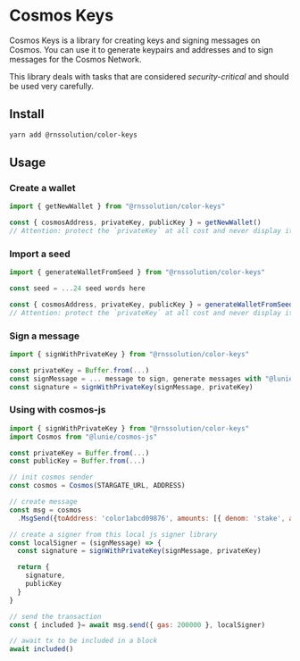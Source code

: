 # Cosmos Keys

Cosmos Keys is a library for creating keys and signing messages on Cosmos. You can use it to generate keypairs and addresses and to sign messages for the Cosmos Network. 

This library deals with tasks that are considered *security-critical* and should be used very carefully.

## Install

```bash
yarn add @rnssolution/color-keys
```

## Usage

### Create a wallet

```js
import { getNewWallet } from "@rnssolution/color-keys"

const { cosmosAddress, privateKey, publicKey } = getNewWallet()
// Attention: protect the `privateKey` at all cost and never display it anywhere!!
```

### Import a seed

```js
import { generateWalletFromSeed } from "@rnssolution/color-keys"

const seed = ...24 seed words here

const { cosmosAddress, privateKey, publicKey } = generateWalletFromSeed(seed)
// Attention: protect the `privateKey` at all cost and never display it anywhere!!
```

### Sign a message

```js
import { signWithPrivateKey } from "@rnssolution/color-keys"

const privateKey = Buffer.from(...)
const signMessage = ... message to sign, generate messages with "@lunie/cosmos-js"
const signature = signWithPrivateKey(signMessage, privateKey)

```

### Using with cosmos-js

```js
import { signWithPrivateKey } from "@rnssolution/color-keys"
import Cosmos from "@lunie/cosmos-js"

const privateKey = Buffer.from(...)
const publicKey = Buffer.from(...)

// init cosmos sender
const cosmos = Cosmos(STARGATE_URL, ADDRESS)

// create message
const msg = cosmos
  .MsgSend({toAddress: 'color1abcd09876', amounts: [{ denom: 'stake', amount: 10 }})

// create a signer from this local js signer library
const localSigner = (signMessage) => {
  const signature = signWithPrivateKey(signMessage, privateKey)

  return {
    signature,
    publicKey
  }
}

// send the transaction
const { included }= await msg.send({ gas: 200000 }, localSigner)

// await tx to be included in a block
await included()
```
